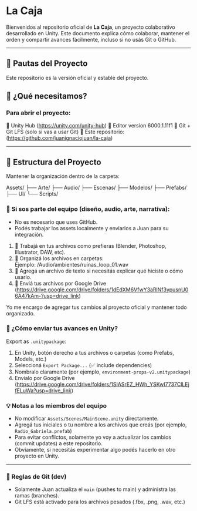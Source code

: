 # La Caja

Bienvenidos al repositorio oficial de **La Caja**, un proyecto colaborativo desarrollado en Unity.
Este documento explica cómo colaborar, mantener el orden y compartir avances fácilmente, incluso si no usás Git o GitHub.

---

## 🚦 Pautas del Proyecto

Este repositorio es la versión oficial y estable del proyecto.

## 🚀 ¿Qué necesitamos?

### Para abrir el proyecto:
🔹 Unity Hub (https://unity.com/unity-hub)
🔹 Editor version 6000.1.11f1
🔹 Git + Git LFS (solo si vas a usar Git)
🔹 Este repositorio: (https://github.com/juanignaciojuan/la-caja)

---

## 📁 Estructura del Proyecto

Mantener la organización dentro de la carpeta:

Assets/
├── Arte/
├── Audio/
├── Escenas/
├── Modelos/
├── Prefabs/
├── UI/
└── Scripts/

### 🧠 Si sos parte del equipo (diseño, audio, arte, narrativa):

- No es necesario que uses GitHub.
- Podés trabajar los assets localmente y enviarlos a Juan para su integración.

1. 🎨 Trabajá en tus archivos como prefieras (Blender, Photoshop, Illustrator, DAW, etc).
2. 📂 Organizá los archivos en carpetas:  
   Ejemplo:  /Audio/ambientes/ruinas_loop_01.wav
3. 📝 Agregá un archivo de texto si necesitás explicar qué hiciste o cómo usarlo.
4. 🚚 Enviá tus archivos por Google Drive (https://drive.google.com/drive/folders/1dEdXM6VfwY3aRlNf3ypusnU06A47kAm-?usp=drive_link)

Yo me encargo de agregar tus cambios al proyecto oficial y mantener todo organizado.

### 🧳 ¿Cómo enviar tus avances en Unity?

Export as `.unitypackage`:
1. En Unity, botón derecho a tus archivos o carpetas (como Prefabs, Models, etc.)
2. Seleccioná `Export Package...` (✅ include dependencies)
3. Nombralo claramente (por ejemplo, `environment-props-v2.unitypackage`)
4. Envialo por Google Drive (https://drive.google.com/drive/folders/1SIASrEZ_HWh_YSKwI7737ClLEjfELuWa?usp=drive_link)

### 💡 Notas a los miembros del equipo

- No modificar `Assets/Scenes/MainScene.unity` directamente.
- Agregá tus iniciales o tu nombre a los archivos que creás (por ejemplo, `Radio_Gabriela.prefab`)
- Para evitar conflictos, solamente yo voy a actualizar los cambios (commit updates) a este repositorio.
- Obviamente, si necesitás experimentar algo podés hacerlo en otro proyecto en Unity.

---

### 🔐 Reglas de Git (dev)

- Solamente Juan actualiza el `main` (pushes to main) y administra las ramas (branches).
- Git LFS está activado para los archivos pesados (.fbx, .png, .wav, etc.)

